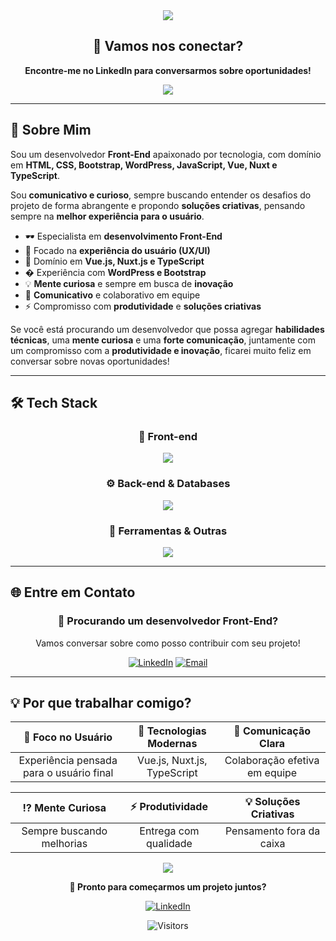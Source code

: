 <!-- Header com banner anima- 💻 Especialista em **desenvolvimento Front-End**
- 🎨 Focado | 🔍 **Mente Curiosa** | ⚡ **Produtividade** | 💡 **Soluções Criativas** |
|:---:|:---:|:---:|
| Sempre buscando melhorias | Entrega com qualidade | Pensamento fora da caixa |**experiência do usuário (UX/UI)**
- 🚀 Domínio em **Vue.js, Nuxt.js e TypeScript**
- 🌐 Experiência com **WordPress e Bootstrap**
- 💡 **Mente curiosa** e sempre em busca de **inovação**
- 🤝 **Comunicativo** e colaborativo em equipe
- ⚡ Compromisso com **produtividade** e **soluções criativas**
<div align="center">
  <img width="100%" src="https://capsule-render.vercel.app/api?type=waving&color=0:667eea,100:764ba2&height=300&section=header&text=Olá%20👋,%20sou%20J.C&fontSize=50&fontColor=fff&animation=fadeIn&fontAlignY=38&desc=Desenvolvedor%20Front-End%20|%20Vue.js%20|%20TypeScript%20|%20UX/UI&descAlignY=55&descAlign=50"/>
</div>

<!-- Badge typing animation -->
<div align="center">
  <img src="https://readme-typing-svg.herokuapp.com?font=Fira+Code&pause=1000&color=667EEA&center=true&vCenter=true&random=false&width=700&lines=Desenvolvedor+Front-End;Vue.js+%7C+Nuxt.js+%7C+TypeScript;Focado+na+Experiência+do+Usuário;📱+Vamos+nos+conectar+no+LinkedIn!"/>
</div>

<!-- Call to Action para LinkedIn -->
<div align="center">
  <h2>🤝 Vamos nos conectar?</h2>
  <p><strong>Encontre-me no LinkedIn para conversarmos sobre oportunidades!</strong></p>
  
  <a href="https://www.linkedin.com/in/joão-camilo-mallmann-1982b8226/" target="_blank">
    <img src="https://img.shields.io/badge/CONECTAR%20NO%20LINKEDIN-0077B5?style=for-the-badge&logo=linkedin&logoColor=white&labelColor=0077B5&color=0077B5"/>
  </a>
</div>

---

## 🚀 Sobre Mim

Sou um desenvolvedor **Front-End** apaixonado por tecnologia, com domínio em **HTML, CSS, Bootstrap, WordPress, JavaScript, Vue, Nuxt e TypeScript**. 

Sou **comunicativo e curioso**, sempre buscando entender os desafios do projeto de forma abrangente e propondo **soluções criativas**, pensando sempre na **melhor experiência para o usuário**.

- 🕶️ Especialista em **desenvolvimento Front-End**
- 🎨 Focado na **experiência do usuário (UX/UI)**
- 🚀 Domínio em **Vue.js, Nuxt.js e TypeScript**
- � Experiência com **WordPress e Bootstrap**
- 💡 **Mente curiosa** e sempre em busca de **inovação**
- 🤝 **Comunicativo** e colaborativo em equipe
- ⚡ Compromisso com **produtividade** e **soluções criativas**

Se você está procurando um desenvolvedor que possa agregar **habilidades técnicas**, uma **mente curiosa** e uma **forte comunicação**, juntamente com um compromisso com a **produtividade e inovação**, ficarei muito feliz em conversar sobre novas oportunidades!

---

## 🛠️ Tech Stack

<div align="center">

### 🎨 Front-end
<p>
  <img src="https://skillicons.dev/icons?i=html,css,js,ts,vue,nuxt,bootstrap,wordpress&theme=dark" />
</p>

### ⚙️ Back-end & Databases
<p>
  <img src="https://skillicons.dev/icons?i=java,php,mysql&theme=dark" />
</p>

### 🧰 Ferramentas & Outras
<p>
  <img src="https://skillicons.dev/icons?i=arduino,c,figma,git,linux,photoshop,vscode&theme=dark" />
</p>

</div>

---

## 🌐 Entre em Contato

<div align="center">
  
  <h3>💼 Procurando um desenvolvedor Front-End?</h3>
  <p>Vamos conversar sobre como posso contribuir com seu projeto!</p>
  
  [![LinkedIn](https://img.shields.io/badge/LinkedIn-0077B5?style=for-the-badge&logo=linkedin&logoColor=white)](https://www.linkedin.com/in/joão-camilo-mallmann-1982b8226/)
  [![Email](https://img.shields.io/badge/Email-D14836?style=for-the-badge&logo=gmail&logoColor=white)](mailto:jcamilomallmann@hotmail.com)

</div>

---

## 💡 Por que trabalhar comigo?

<div align="center">

| 🎯 **Foco no Usuário** | 🚀 **Tecnologias Modernas** | 💬 **Comunicação Clara** |
|:---:|:---:|:---:|
| Experiência pensada para o usuário final | Vue.js, Nuxt.js, TypeScript | Colaboração efetiva em equipe |

| ⁉️ **Mente Curiosa** | ⚡ **Produtividade** | 💡 **Soluções Criativas** |
|:---:|:---:|:---:|
| Sempre buscando melhorias | Entrega com qualidade | Pensamento fora da caixa |

</div>

<!-- Footer -->
<div align="center">
  <img src="https://capsule-render.vercel.app/api?type=waving&color=0:667eea,100:764ba2&height=200&section=footer"/>
</div>

<div align="center">
  
  **🚀 Pronto para começarmos um projeto juntos?**
  
  [![LinkedIn](https://img.shields.io/badge/VAMOS%20CONVERSAR%20NO%20LINKEDIN-0077B5?style=for-the-badge&logo=linkedin&logoColor=white)](https://www.linkedin.com/in/joão-camilo-mallmann-1982b8226/)
  
  ![Visitors](https://api.visitorbadge.io/api/visitors?path=https%3A%2F%2Fgithub.com%2Fjoaocamilomallmann&label=Visitantes&countColor=%23263759&style=flat)
  
</div>
